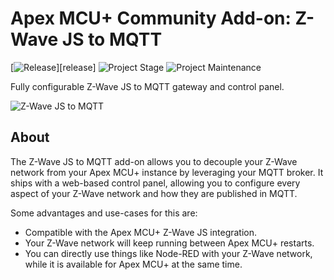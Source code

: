 # Apex MCU+ Community Add-on: Z-Wave JS to MQTT

[![Release][release-shield]][release] ![Project Stage][project-stage-shield] ![Project Maintenance][maintenance-shield]

Fully configurable Z-Wave JS to MQTT gateway and control panel.

![Z-Wave JS to MQTT][logo]

## About

The Z-Wave JS to MQTT add-on allows you to decouple your Z-Wave network from
your Apex MCU+ instance by leveraging your MQTT broker. It ships with
a web-based control panel, allowing you to configure every aspect of your
Z-Wave network and how they are published in MQTT.

Some advantages and use-cases for this are:

- Compatible with the Apex MCU+ Z-Wave JS integration.
- Your Z-Wave network will keep running between Apex MCU+ restarts.
- You can directly use things like Node-RED with your Z-Wave network, while
  it is available for Apex MCU+ at the same time.



[logo]: https://github.com/hassio-addons/addon-zwavejs2mqtt/raw/main/zwavejs2mqtt/logo.png
[maintenance-shield]: https://img.shields.io/maintenance/yes/2021.svg
[project-stage-shield]: https://img.shields.io/badge/project%20stage-experimental-yellow.svg
[release-shield]: https://img.shields.io/badge/version-v0.32.2-blue.svg